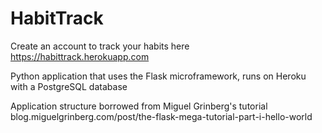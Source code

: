 # HabitTrack

Create an account to track your habits here
https://habittrack.herokuapp.com

Python application that uses the Flask microframework,
runs on Heroku with a PostgreSQL database

Application structure borrowed from Miguel Grinberg's tutorial
blog.miguelgrinberg.com/post/the-flask-mega-tutorial-part-i-hello-world
